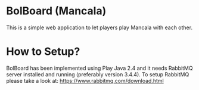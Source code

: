 BolBoard (Mancala)
=================================

This is a simple web application to let players play Mancala with each other.

# How to Setup?

BolBoard has been implemented using Play Java 2.4 and it needs RabbitMQ server installed and running (preferably version 3.4.4).
To setup RabbitMQ please take a look at: https://www.rabbitmq.com/download.html


